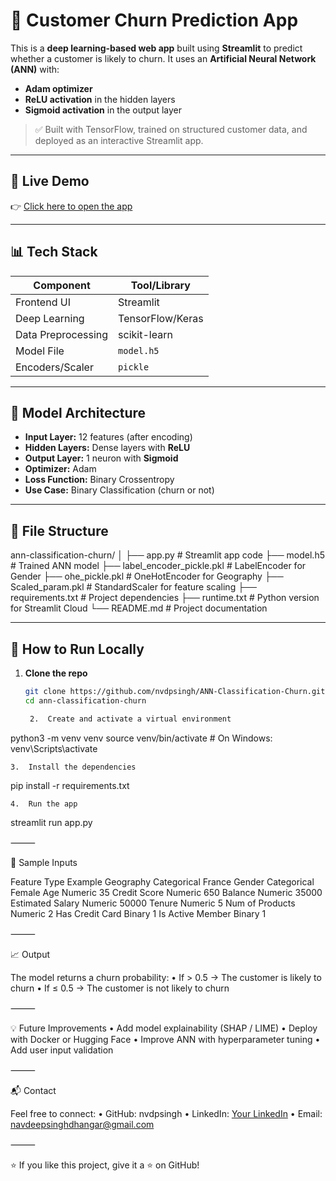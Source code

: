 # 🧠 Customer Churn Prediction App

This is a **deep learning-based web app** built using **Streamlit** to predict whether a customer is likely to churn. It uses an **Artificial Neural Network (ANN)** with:

- **Adam optimizer**
- **ReLU activation** in the hidden layers
- **Sigmoid activation** in the output layer

> ✅ Built with TensorFlow, trained on structured customer data, and deployed as an interactive Streamlit app.

---

## 🚀 Live Demo

👉 [Click here to open the app](https://ann-classification-churn-2potsfwfqdeouow5otkm3z.streamlit.app/)

---

## 📊 Tech Stack

| Component         | Tool/Library      |
|------------------|-------------------|
| Frontend UI       | Streamlit         |
| Deep Learning     | TensorFlow/Keras  |
| Data Preprocessing| scikit-learn      |
| Model File        | `model.h5`        |
| Encoders/Scaler   | `pickle`          |

---

## 🧠 Model Architecture

- **Input Layer:** 12 features (after encoding)
- **Hidden Layers:** Dense layers with **ReLU**
- **Output Layer:** 1 neuron with **Sigmoid**
- **Optimizer:** Adam
- **Loss Function:** Binary Crossentropy
- **Use Case:** Binary Classification (churn or not)

---

## 📂 File Structure

ann-classification-churn/
│
├── app.py                      # Streamlit app code
├── model.h5                    # Trained ANN model
├── label_encoder_pickle.pkl    # LabelEncoder for Gender
├── ohe_pickle.pkl              # OneHotEncoder for Geography
├── Scaled_param.pkl            # StandardScaler for feature scaling
├── requirements.txt            # Project dependencies
├── runtime.txt                 # Python version for Streamlit Cloud
└── README.md                   # Project documentation

---

## 🧪 How to Run Locally

1. **Clone the repo**
   ```bash
   git clone https://github.com/nvdpsingh/ANN-Classification-Churn.git
   cd ann-classification-churn

	2.	Create and activate a virtual environment

python3 -m venv venv
source venv/bin/activate       # On Windows: venv\Scripts\activate


	3.	Install the dependencies

pip install -r requirements.txt


	4.	Run the app

streamlit run app.py



⸻

🧾 Sample Inputs

Feature	Type	Example
Geography	Categorical	France
Gender	Categorical	Female
Age	Numeric	35
Credit Score	Numeric	650
Balance	Numeric	35000
Estimated Salary	Numeric	50000
Tenure	Numeric	5
Num of Products	Numeric	2
Has Credit Card	Binary	1
Is Active Member	Binary	1


⸻

📈 Output

The model returns a churn probability:
	•	If > 0.5 → The customer is likely to churn
	•	If ≤ 0.5 → The customer is not likely to churn

⸻

💡 Future Improvements
	•	Add model explainability (SHAP / LIME)
	•	Deploy with Docker or Hugging Face
	•	Improve ANN with hyperparameter tuning
	•	Add user input validation

⸻

📬 Contact

Feel free to connect:
	•	GitHub: nvdpsingh
	•	LinkedIn: [Your LinkedIn](https://www.linkedin.com/in/navdeep-singh-398494b3/)
	•	Email: navdeepsinghdhangar@gmail.com

⸻

⭐ If you like this project, give it a ⭐ on GitHub!
